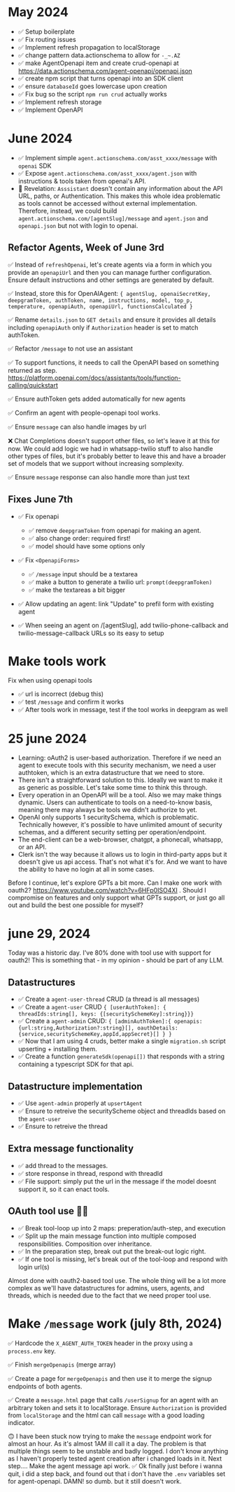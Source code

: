 # May 2024

- ✅ Setup boilerplate
- ✅ Fix routing issues
- ✅ Implement refresh propagation to localStorage
- ✅ change pattern data.actionschema to allow for `-_~.AZ`
- ✅ make AgentOpenapi item and create crud-openapi at https://data.actionschema.com/agent-openapi/openapi.json
- ✅ create npm script that turns openapi into an SDK client
- ✅ ensure `databaseId` goes lowercase upon creation
- ✅ Fix bug so the script `npm run crud` actually works
- ✅ Implement refresh storage
- ✅ Implement OpenAPI

# June 2024

- ✅ Implement simple `agent.actionschema.com/asst_xxxx/message` with `openai` SDK
- ✅ Expose `agent.actionschema.com/asst_xxxx/agent.json` with instructions & tools taken from openai's API.
- 🤔 Revelation: `Asssistant` doesn't contain any information about the API URL, paths, or Authentication. This makes this whole idea problematic as tools cannot be accessed without external implementation. Therefore, instead, we could build `agent.actionschema.com/[agentSlug]/message` and `agent.json` and `openapi.json` but not with login to openai.

## Refactor Agents, Week of June 3rd

✅ Instead of `refreshOpenai`, let's create agents via a form in which you provide an `openapiUrl` and then you can manage further configuration. Ensure default instructions and other settings are generated by default.

✅ Instead, store this for OpenAIAgent: `{ agentSlug, openaiSecretKey, deepgramToken, authToken, name, instructions, model, top_p, temperature, openapiAuth, openapiUrl, functionsCalculated }`

✅ Rename `details.json` to `GET details` and ensure it provides all details including `openapiAuth` only if `Authorization` header is set to match authToken.

✅ Refactor `/message` to not use an assistant

✅ To support functions, it needs to call the OpenAPI based on something returned as step. https://platform.openai.com/docs/assistants/tools/function-calling/quickstart

✅ Ensure authToken gets added automatically for new agents

✅ Confirm an agent with people-openapi tool works.

✅ Ensure `message` can also handle images by url

❌ Chat Completions doesn't support other files, so let's leave it at this for now. We could add logic we had in whatsapp-twilio stuff to also handle other types of files, but it's probably better to leave this and have a broader set of models that we support without increasing somplexity.

✅ Ensure `message` response can also handle more than just text

## Fixes June 7th

- ✅ Fix openapi

  - ✅ remove `deepgramToken` from openapi for making an agent.
  - ✅ also change order: required first!
  - ✅ model should have some options only

- ✅ Fix `<OpenapiForms>`

  - ✅ `/message` input should be a textarea
  - ✅ make a button to generate a twilio url: `prompt(deepgramToken)`
  - ✅ make the textareas a bit bigger

- ✅ Allow updating an agent: link "Update" to prefil form with existing agent

- ✅ When seeing an agent on /[agentSlug], add twilio-phone-callback and twilio-message-callback URLs so its easy to setup

# Make tools work

Fix when using openapi tools

- ✅ url is incorrect (debug this)
- ✅ test `/message` and confirm it works
- ✅ After tools work in message, test if the tool works in deepgram as well

# 25 june 2024

- Learning: oAuth2 is user-based authorization. Therefore if we need an agent to execute tools with this security mechanism, we need a user authtoken, which is an extra datastructure that we need to store.
- There isn't a straightforward solution to this. Ideally we want to make it as generic as possible. Let's take some time to think this through.
- Every operation in an OpenAPI will be a tool. Also we may make things dynamic. Users can authenticate to tools on a need-to-know basis, meaning there may always be tools we didn't authorize to yet.
- OpenAI only supports 1 securitySchema, which is problematic. Technically however, it's possible to have unlimited amount of security schemas, and a different security setting per operation/endpoint.
- The end-client can be a web-browser, chatgpt, a phonecall, whatsapp, or an API.
- Clerk isn't the way because it allows us to login in third-party apps but it doesn't give us api access. That's not what it's for. And we want to have the ability to have no login at all in some cases.

Before I continue, let's explore GPTs a bit more. Can I make one work with oauth2? https://www.youtube.com/watch?v=6HFp0ISO4XI . Should I compromise on features and only support what GPTs support, or just go all out and build the best one possible for myself?

# june 29, 2024

Today was a historic day. I've 80% done with tool use with support for oauth2! This is something that - in my opinion - should be part of any LLM.

## Datastructures

- ✅ Create a `agent-user-thread` CRUD (a thread is all messages)
- ✅ Create a `agent-user` CRUD `{ [userAuthToken]: { threadIds:string[], keys: {[securitySchemeKey]:string}}}`
- ✅ Create a `agent-admin` CRUD: `{ [adminAuthToken]:{ openapis: {url:string,Authorization?:string}[], oauthDetails: {service,securitySchemeKey,appId,appSecret}[] } }`
- ✅ Now that I am using 4 cruds, better make a single `migration.sh` script upserting + installing them.
- ✅ Create a function `generateSdk(openapi[])` that responds with a string containing a typescript SDK for that api.

## Datastructure implementation

- ✅ Use `agent-admin` properly at `upsertAgent`
- ✅ Ensure to retreive the securityScheme object and threadIds based on the `agent-user`
- ✅ Ensure to retreive the thread

## Extra message functionality

- ✅ add thread to the messages.
- ✅ store response in thread, respond with threadId
- ✅ File support: simply put the url in the message if the model doesnt support it, so it can enact tools.

## OAuth tool use 👨‍🍳

- ✅ Break tool-loop up into 2 maps: preperation/auth-step, and execution
- ✅ Split up the main message function into multiple composed responsibilities. Composition over inheritance.
- ✅ In the preparation step, break out put the break-out logic right.
- ✅ If one tool is missing, let's break out of the tool-loop and respond with login url(s)

Almost done with oauth2-based tool use. The whole thing will be a lot more complex as we'll have datastructures for admins, users, agents, and threads, which is needed due to the fact that we need proper tool use.

# Make `/message` work (july 8th, 2024)

✅ Hardcode the `X_AGENT_AUTH_TOKEN` header in the proxy using a `process.env` key.

✅ Finish `mergeOpenapis` (merge array)

✅ Create a page for `mergeOpenapis` and then use it to merge the signup endpoints of both agents.

✅ Create a `message.html` page that calls `/userSignup` for an agent with an arbitrary token and sets it to localStorage. Ensure `Authorization` is provided from `localStorage` and the html can call `message` with a good loading indicator.

🙃 I have been stuck now trying to make the `message` endpoint work for almost an hour. As it's almost 1AM ill call it a day. The problem is that multiple things seem to be unstable and badly logged. I don't know anything as I haven't properly tested agent creation after i changed loads in it. Next step.... Make the agent message api work. ✅ Ok finally just before i wanna quit, i did a step back, and found out that i don't have the `.env` variables set for agent-openapi. DAMN! so dumb. but it still doesn't work.
